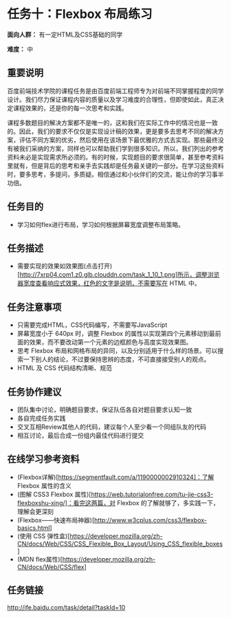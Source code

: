 任务十：Flexbox 布局练习
===
**面向人群：** 有一定HTML及CSS基础的同学

**难度：** 中

重要说明
---
百度前端技术学院的课程任务是由百度前端工程师专为对前端不同掌握程度的同学设计。我们尽力保证课程内容的质量以及学习难度的合理性，但即使如此，真正决定课程效果的，还是你的每一次思考和实践。

课程多数题目的解决方案都不是唯一的，这和我们在实际工作中的情况也是一致的。因此，我们的要求不仅仅是实现设计稿的效果，更是要多去思考不同的解决方案，评估不同方案的优劣，然后使用在该场景下最优雅的方式去实现。那些最终没有被我们采纳的方案，同样也可以帮助我们学到很多知识。所以，我们列出的参考资料未必是实现需求所必须的。有的时候，实现题目的要求很简单，甚至参考资料里就有，但是背后的思考和亲手去实践却是任务最关键的一部分。在学习这些资料时，要多思考，多提问，多质疑。相信通过和小伙伴们的交流，能让你的学习事半功倍。

任务目的
---
* 学习如何flex进行布局，学习如何根据屏幕宽度调整布局策略。

任务描述
---
* 需要实现的效果如效果图(点击打开)[http://7xrp04.com1.z0.glb.clouddn.com/task_1_10_1.png]所示，调整浏览器宽度查看响应式效果，红色的文字是说明，不需要写在 HTML 中。


任务注意事项
---
* 只需要完成HTML，CSS代码编写，不需要写JavaScript
* 屏幕宽度小于 640px 时，调整 Flexbox 的属性以实现第四个元素移动到最前面的效果，而不要改动第一个元素的边框颜色与高度实现效果图。
* 思考 Flexbox 布局和网格布局的异同，以及分别适用于什么样的场景。可以搜索一下别人的结论，不过要保持思辨的态度，不可直接接受别人的观点。
* HTML 及 CSS 代码结构清晰、规范

任务协作建议
---
* 团队集中讨论，明确题目要求，保证队伍各自对题目要求认知一致
* 各自完成任务实践
* 交叉互相Review其他人的代码，建议每个人至少看一个同组队友的代码
* 相互讨论，最后合成一份组内最佳代码进行提交

在线学习参考资料
---
* (Flexbox详解)[https://segmentfault.com/a/1190000002910324]：了解 Flexbox 属性的含义
* (图解 CSS3 Flexbox 属性)[https://web.tutorialonfree.com/tu-jie-css3-flexboxshu-xing/]：看完这两篇，对 Flexbox 的了解就够了，多实践一下，理解会更深刻
* (Flexbox——快速布局神器)[http://www.w3cplus.com/css3/flexbox-basics.html]
* (使用 CSS 弹性盒)[https://developer.mozilla.org/zh-CN/docs/Web/CSS/CSS_Flexible_Box_Layout/Using_CSS_flexible_boxes]
* (MDN flex属性)[https://developer.mozilla.org/zh-CN/docs/Web/CSS/flex]

任务链接
---
http://ife.baidu.com/task/detail?taskId=10
